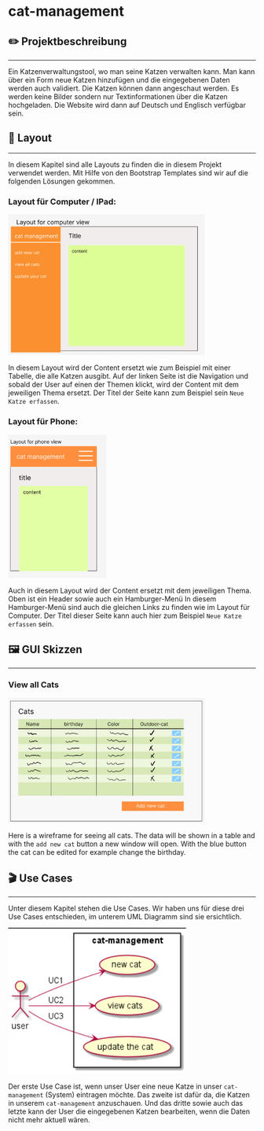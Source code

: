 # cat-management

## ✏️ Projektbeschreibung

<hr/>
Ein Katzenverwaltungstool, wo man seine Katzen verwalten kann. Man kann über ein Form neue Katzen hinzufügen und 
die eingegebenen Daten werden auch validiert. 
Die Katzen können dann angeschaut werden. Es werden keine Bilder sondern nur Textinformationen über die Katzen hochgeladen.
Die Website wird dann auf Deutsch und Englisch verfügbar sein.

## 📒 Layout

<hr/>
In diesem Kapitel sind alle Layouts zu finden die in diesem Projekt verwendet werden.
Mit Hilfe von den Bootstrap Templates sind wir auf die folgenden Lösungen gekommen.

### Layout für Computer / IPad:

<img src="images/layout-computer.png" alt="layout for computer" width="400"/>

In diesem Layout wird der Content ersetzt wie zum Beispiel mit einer Tabelle, die alle Katzen ausgibt. Auf der linken
Seite ist die Navigation und sobald der User auf einen der Themen klickt, wird der Content mit dem jeweiligen Thema
ersetzt. Der Titel der Seite kann zum Beispiel sein `Neue Katze erfassen`.

### Layout für Phone:

<img src="images/layout-phone.png" alt="layout for phone" width="200"/>

Auch in diesem Layout wird der Content ersetzt mit dem jeweiligen Thema. Oben ist ein Header sowie auch ein
Hamburger-Menü In diesem Hamburger-Menü sind auch die gleichen Links zu finden wie im Layout für Computer. Der Titel
dieser Seite kann auch hier zum Beispiel `Neue Katze erfassen` sein.

## 🖼️ GUI Skizzen

<hr/>

### View all Cats
<img src="images/view-all-cats-computer.png" alt="view all cats on computer" width="400"/>

Here is a wireframe for seeing all cats. The data will be shown in a table and with the `add new cat` button a new window
will open. With the blue button the cat can be edited for example change the birthday.


## 🎬 Use Cases

<hr/>

Unter diesem Kapitel stehen die Use Cases. Wir haben uns für diese drei Use Cases entschieden, im unterem UML Diagramm
sind sie ersichtlich.


<img src="images/use-cases-overall.png" alt="use cases for our cat management">

Der erste Use Case ist, wenn unser User eine neue Katze in unser `cat-management` (System) eintragen möchte. Das zweite
ist dafür da, die Katzen in unserem `cat-management` anzuschauen. Und das dritte sowie auch das letzte kann der
User die eingegebenen Katzen bearbeiten, wenn die Daten nicht mehr aktuell wären.
